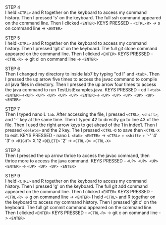 STEP 4 <br>
I held ```<CTRL>``` and R together on the keyboard to access my command history. Then I pressed 's' on the keyboard. The full ssh command appeared on the command line. Then I clicked ```<ENTER>```
KEYS PRESSED - ```<CTRL-R>``` -> s on command line -> ```<ENTER>```

STEP 5 <br>
I held ```<CTRL>``` and R together on the keyboard to access my command history. Then I pressed 'git c' on the keyboard. The full git clone command appeared on the command line. Then I clicked ```<ENTER>```
KEYS PRESSED - ```<CTRL-R>``` -> git cl on command line -> ```<ENTER>```

STEP 6 <br>
Then I changed my directory to inside lab7 by typing "cd l" and ```<tab>```. Then I pressed the up arrow five times to access the javac command to compile all java files in directory. Then I pressed the up arrow four times to access the java command to run TestListExamples.java. 
KEYS PRESSED - cd l ```<tab> <ENTER>```->```<UP> <UP> <UP> <UP> <UP> <ENTER>```-> ```<UP> <UP> <UP> <UP> <UP> <ENTER>```
 
STEP 7 <br>
Then I typed nano L ```tab```. After accessing the file, I pressed ```<CTRL>```, ```<shift>```, and '-' key at the same time. Then I typed 42 to directly go to line 43 of the file. Then I used the right arrow keys to get ahead of the 1 in index1. Then I pressed ```<delete>``` and the 2 key. The I pressed ```<CTRL-O``` to save then ```<CTRL-X``` to exit. 
KEYS PRESSED - nano L ```<tab> <ENTER>``` ->  ```<CTRL>``` + ```<shift>``` + '-' '4' '3'-> ```<RIGHT>``` X 12 ```<DELETE>``` '2' -> ```<CTRL-O> <CTRL-X>```

STEP 8 <br>
Then I pressed the up arrow thrice to access the javac command, then thrice more to access the java command. 
KEYS PRESSED - ```<UP> <UP> <UP> <ENTER>``` -> ```<UP> <UP> <UP> <ENTER>``` 

STEP 9 <br>
I held ```<CTRL>``` and R together on the keyboard to access my command history. Then I pressed 'g' on the keyboard. The full git add command appeared on the command line. Then I clicked ```<ENTER>```
KEYS PRESSED - ```<CTRL-R>``` -> g on command line -> ```<ENTER>```
I held ```<CTRL>``` and R together on the keyboard to access my command history. Then I pressed 'git c' on the keyboard. The full git commit command appeared on the command line. Then I clicked ```<ENTER>```
KEYS PRESSED - ```<CTRL-R>``` -> git c on command line -> ```<ENTER>```
